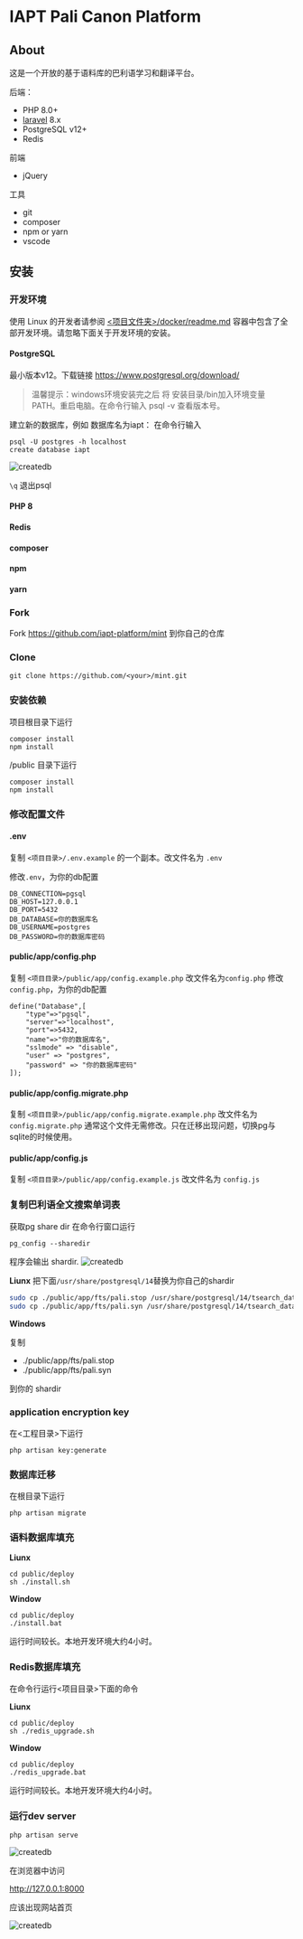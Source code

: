 # IAPT Pali Canon Platform

## About

这是一个开放的基于语料库的巴利语学习和翻译平台。

后端：
- PHP 8.0+
- [laravel](https://laravel.com/docs) 8.x
- PostgreSQL v12+
- Redis

前端
- jQuery

工具
- git
- composer
- npm or yarn
- vscode

## 安装

### 开发环境

使用 Linux 的开发者请参阅 [<项目文件夹>/docker/readme.md](docker/readme.md) 容器中包含了全部开发环境。请忽略下面关于开发环境的安装。

#### PostgreSQL

最小版本v12。下载链接
https://www.postgresql.org/download/

>温馨提示：windows环境安装完之后 将 安装目录/bin加入环境变量 PATH。重启电脑。在命令行输入 psql -v 查看版本号。

建立新的数据库，例如 数据库名为iapt：
在命令行输入
```
psql -U postgres -h localhost
create database iapt
```

![createdb](public/documents/imgs/createdb.jpg)

`\q` 退出psql

#### PHP 8

#### Redis

#### composer

#### npm

#### yarn


### Fork

Fork https://github.com/iapt-platform/mint 到你自己的仓库

### Clone

```
git clone https://github.com/<your>/mint.git

```

### 安装依赖

项目根目录下运行

```
composer install
npm install
```

/public 目录下运行

```
composer install
npm install
```


### 修改配置文件

#### .env

复制 `<项目目录>/.env.example` 的一个副本。改文件名为 `.env`

修改`.env`，为你的db配置
```
DB_CONNECTION=pgsql
DB_HOST=127.0.0.1
DB_PORT=5432
DB_DATABASE=你的数据库名
DB_USERNAME=postgres
DB_PASSWORD=你的数据库密码
```

#### public/app/config.php

复制 `<项目目录>/public/app/config.example.php` 改文件名为`config.php`
修改`config.php`，为你的db配置
```
define("Database",[
	"type"=>"pgsql",
	"server"=>"localhost",
	"port"=>5432,
	"name"=>"你的数据库名",
	"sslmode" => "disable",
	"user" => "postgres",
	"password" => "你的数据库密码"
]);
```

#### public/app/config.migrate.php

复制 `<项目目录>/public/app/config.migrate.example.php` 改文件名为`config.migrate.php`
通常这个文件无需修改。只在迁移出现问题，切换pg与sqlite的时候使用。


#### public/app/config.js

复制 `<项目目录>/public/app/config.example.js` 改文件名为 `config.js`



### 复制巴利语全文搜索单词表

获取pg share dir
在命令行窗口运行
```
pg_config --sharedir
```
程序会输出 shardir.
![createdb](public/documents/imgs/pg-sharedir.png)

**Liunx**
把下面`/usr/share/postgresql/14`替换为你自己的shardir
```bash
sudo cp ./public/app/fts/pali.stop /usr/share/postgresql/14/tsearch_data/
sudo cp ./public/app/fts/pali.syn /usr/share/postgresql/14/tsearch_data/
```
**Windows**

复制
- ./public/app/fts/pali.stop
- ./public/app/fts/pali.syn

到你的 shardir


### application encryption key

在<工程目录>下运行
```dash
php artisan key:generate
```

### 数据库迁移

在根目录下运行

```dash
php artisan migrate
```

### 语料数据库填充

**Liunx**
```dash
cd public/deploy
sh ./install.sh
```

**Window**
```dash
cd public/deploy
./install.bat
```
运行时间较长。本地开发环境大约4小时。

### Redis数据库填充

在命令行运行<项目目录>下面的命令

**Liunx**
```dash
cd public/deploy
sh ./redis_upgrade.sh
```

**Window**
```dash
cd public/deploy
./redis_upgrade.bat
```
运行时间较长。本地开发环境大约4小时。



### 运行dev server

```dash
php artisan serve
```
![createdb](public/documents/imgs/artisan-serve.png)

在浏览器中访问

http://127.0.0.1:8000

应该出现网站首页

![createdb](public/documents/imgs/home.jpg)


